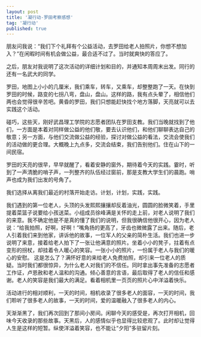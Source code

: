 ```yaml
---
layout: post
title: '凝行动-罗田考察感想'
tag: '凝行动'
published: true
---
```


朋友问我说：“我们下个礼拜有个公益活动，去罗田给老人拍照片，你想不想加入？”在闲暇时间有机会做公益，最合适不过了。当时就爽快的答应了。

之后，朋友对我说明了这次活动的详细计划和目的，并通知本周周末出发。同行的还有一名武大的同学。

罗田，地图上小小的几厘米，我们乘车，转车，又乘车，却整整跑了一天。在快到罗田的时候，路变的七拐八弯，盘山，盘山。这样的路，我有点头晕了，相信他们两也会觉得很辛苦吧。黄昏的罗田，我们只想能赶快找个地方落脚，天亮就可以去实践这个活动。

碰巧，这些天，刚好武昌理工学院的志愿者团队在罗田支教。我们当晚就找到了他们，一方面是本着对同样做公益的他们敬，要去认识他们，和他们聊聊表达自己的敬意；另一方面，与他们交流做公益的经验，探讨对做公益的看法，交流会使我们的活动做的更合理。大概晚上九点多，交流会结束，我们告别他们。住在山下的一间民宿。

罗田的天亮的很早，早早就醒了，看着安静的窗外，期待着今天的实践。霎时，听到了一声清脆的哨子声，一列整齐的队伍经过窗前，那是支教大学生们的晨跑。哨声也成为我们出发的号角了。

我们选择从离我们最近的村落开始走访。计划，计划，实践，实践。

我们遇到的第一位老人，头顶的头发熙熙攘攘却反着油光，圆圆的脸微笑着，手里提着菜篮子说要给小孩送菜。小组成员徐峰满是关怀的走上前，对老人说明了我们的来意。我不确定他是不是真的懂了我们的说明，但我很确信他很开心，因为老人说：“给我拍照，好啊，好啊！”嘴角扬的更高了，牙齿也微微露了出来。随后，老人引着我们来到他家，讲诉他的故事，一位军人的父亲的简朴生活。我们也进一步说明了来意，接着给老人拍下了一张让他满意的照片。坐着小小的凳子，拄着有点变形的拐杖，却挂着令人暖心的笑容。一张小小的照片，一份属于老人与我们的暖心的安慰。
   这是怎么了？满怀好意的来给老人免费拍照，却引来一位老人的质疑。当时我们都很惊异，为什么老人对我们的不信任。同时拿出事先准备的志愿者工作证，卢恩赦和老人温和的沟通。倾心善意的言语，最后取得了老人的信任和感谢。老人的笑容是我们最大的满足。看着相机里一页页的照片心中洋溢着快乐。

活动进行的相对顺利，一天的时间，相机收录了很多老人的面容，一天的时间，我们聆听了很多老人的故事，一天的时间，爱的温暖融入了很多老人的内心。

天渐渐黑了，我们再次回到了那间小房间。闲聊今天的感受是，再次打开相机，回味今天收录的那些故事。天黑后，人的感情似乎也显得比较悲观了。此时却让觉得人生是这样的短暂。纵使洋溢着笑容，也不能让“夕阳”多驻留片刻。